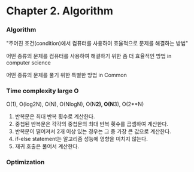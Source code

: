 # Chapter 2. Algorithm
### Algorithm
"주어진 조건(condition)에서 컴퓨터를 사용하여 효율적으로 문제를 해결하는 방법" 

어떤 종류의 문제를 컴퓨터를 사용하여 해결하기 위한 좀 더 효율적인 방법 in computer science

어떤 종류의 문제를 풀기 위한 특별한 방법 in Common

### Time complexity large O
O(1), O(log2N), O(N), O(NlogN), O(N**2), O(N**3), O(2**N)

1. 반복문은 최대 반복 횟수로 계산한다.
2. 중첩된 반복문은 각각의 중첩문의 최대 반복 횟수를 곱셈하여 계산한다.
3. 반복문이 떨어져서 2개 이상 있는 경우는 그 중 가장 큰 값으로 계산한다.
4. if-else statement는 알고리즘 성능에 영향을 미치지 않는다.
5. 재귀 호출은 풀어서 계산한다.

### Optimization
